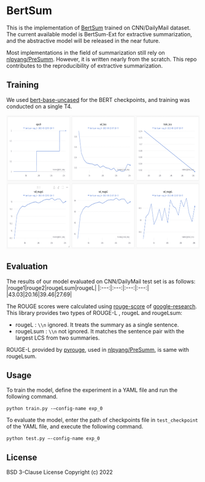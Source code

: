 # BertSum

This is the implementation of [BertSum](https://arxiv.org/pdf/1908.08345.pdf) trained on CNN/DailyMail dataset. The current available model is BertSum-Ext for extractive summarization, and the abstractive model will be released in the near future.

Most implementations in the field of summarization still rely on [nlpyang/PreSumm](https://github.com/nlpyang/PreSumm). However, it is written nearly from the scratch. This repo contributes to the reproducibility of extractive summarization.

## Training
We used [bert-base-uncased](https://huggingface.co/bert-base-uncased) for the BERT checkpoints, and training was conducted on a single T4.

<img src="https://github.com/Espresso-AI/bertsum-korean/blob/main/misc/bertsum_training.png" width="850" height="350">

## Evaluation
The results of our model evaluated on CNN/DailyMail test set is as follows:
|rouge1|rouge2|rougeLsum|rougeL| 
|:---:|:---:|:---:|:---:|
|43.03|20.16|39.46|27.69|

The ROUGE scores were calculated using [rouge-score](https://pypi.org/project/rouge-score/) of [google-research](https://github.com/google-research/google-research/blob/master/rouge/rouge_scorer.py). This library provides two types of ROUGE-L , rougeL and rougeLsum:
* rougeL :  `\\n` ignored. It treats the summary as a single sentence.
* rougeLsum : `\\n` not ignored. It matches the sentence pair with the largest LCS from two summaries.

ROUGE-L provided by [pyrouge](https://pypi.org/project/pyrouge/), used in [nlpyang/PreSumm](https://github.com/nlpyang/PreSumm), is same with rougeLsum.

## Usage
To train the model, define the experiment in a YAML file and run the following command. 
```
python train.py -—config-name exp_0
```

To evaluate the model, enter the path of checkpoints file in `test_checkpoint` of the YAML file, and execute the following command.
```
python test.py —-config-name exp_0
```

## License
BSD 3-Clause License Copyright (c) 2022
